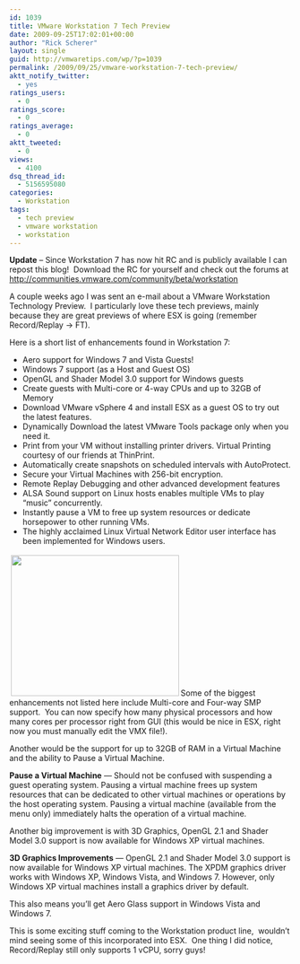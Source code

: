 ```yaml
---
id: 1039
title: VMware Workstation 7 Tech Preview
date: 2009-09-25T17:02:01+00:00
author: "Rick Scherer"
layout: single
guid: http://vmwaretips.com/wp/?p=1039
permalink: /2009/09/25/vmware-workstation-7-tech-preview/
aktt_notify_twitter:
  - yes
ratings_users:
  - 0
ratings_score:
  - 0
ratings_average:
  - 0
aktt_tweeted:
  - 0
views:
  - 4100
dsq_thread_id:
  - 5156595080
categories:
  - Workstation
tags:
  - tech preview
  - vmware workstation
  - workstation
---
```

**Update** &#8211; Since Workstation 7 has now hit RC and is publicly available I can repost this blog!  Download the RC for yourself and check out the forums at <a href="http://communities.vmware.com/community/beta/workstation" target="_blank">http://communities.vmware.com/community/beta/workstation</a>

A couple weeks ago I was sent an e-mail about a VMware Workstation Technology Preview.  I particularly love these tech previews, mainly because they are great previews of where ESX is going (remember Record/Replay -> FT).

Here is a short list of enhancements found in Workstation 7:

  * Aero support for Windows 7 and Vista Guests!
  * Windows 7 support (as a Host and Guest OS)
  * OpenGL and Shader Model 3.0 support for Windows guests
  * Create guests with Multi-core or 4-way CPUs and up to 32GB of Memory
  * Download VMware vSphere 4 and install ESX as a guest OS to try out the latest features.
  * Dynamically Download the latest VMware Tools package only when you need it.
  * Print from your VM without installing printer drivers. Virtual Printing courtesy of our friends at ThinPrint.
  * Automatically create snapshots on scheduled intervals with AutoProtect.
  * Secure your Virtual Machines with 256-bit encryption.
  * Remote Replay Debugging and other advanced development features
  * ALSA Sound support on Linux hosts enables multiple VMs to play &#8220;music&#8221; concurrently.
  * Instantly pause a VM to free up system resources or dedicate horsepower to other running VMs.
  * The highly acclaimed Linux Virtual Network Editor user interface has been implemented for Windows users.

<a rel="attachment wp-att-1040" href="http://vmwaretips.com/wp/wp-content/uploads/2009/09/vmws7.png"><img class="alignright size-medium wp-image-1040" style="border: 0pt none; margin: 3px;" title="vmws7" src="http://vmwaretips.com/wp/wp-content/uploads/2009/09/vmws7-300x251.png" alt="" width="300" height="251" srcset="http://www.vmwaretips.com/wp/wp-content/uploads/2009/09/vmws7-300x251.png 300w, http://www.vmwaretips.com/wp/wp-content/uploads/2009/09/vmws7.png 666w" sizes="(max-width: 300px) 100vw, 300px" /></a>Some of the biggest enhancements not listed here include Multi-core and Four-way SMP support.  You can now specify how many physical processors and how many cores per processor right from GUI (this would be nice in ESX, right now you must manually edit the VMX file!).

Another would be the support for up to 32GB of RAM in a Virtual Machine and the ability to Pause a Virtual Machine.

**Pause a Virtual Machine** — Should not be confused with suspending a guest operating system. Pausing a virtual machine frees up system resources that can be dedicated to other virtual machines or operations by the host operating system. Pausing a virtual machine (available from the menu only) immediately halts the operation of a virtual machine.

Another big improvement is with 3D Graphics, OpenGL 2.1 and Shader Model 3.0 support is now available for Windows XP virtual machines.

**3D Graphics Improvements** — OpenGL 2.1 and Shader Model 3.0 support is now available for Windows XP virtual machines. The XPDM graphics driver works with Windows XP, Windows Vista, and Windows 7. However, only Windows XP virtual machines install a graphics driver by default.

This also means you&#8217;ll get Aero Glass support in Windows Vista and Windows 7.

This is some exciting stuff coming to the Workstation product line,  wouldn&#8217;t mind seeing some of this incorporated into ESX.  One thing I did notice, Record/Replay still only supports 1 vCPU, sorry guys!